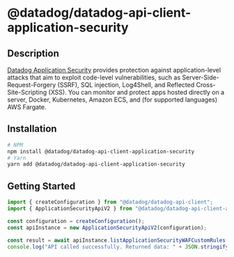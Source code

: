 # @datadog/datadog-api-client-application-security

## Description

[Datadog Application Security](https://docs.datadoghq.com/security/application_security/) provides protection against
application-level attacks that aim to exploit code-level vulnerabilities,
such as Server-Side-Request-Forgery (SSRF), SQL injection, Log4Shell, and
Reflected Cross-Site-Scripting (XSS). You can monitor and protect apps
hosted directly on a server, Docker, Kubernetes, Amazon ECS, and (for
supported languages) AWS Fargate.

## Installation

```sh
# NPM
npm install @datadog/datadog-api-client-application-security
# Yarn
yarn add @datadog/datadog-api-client-application-security
```

## Getting Started
```ts
import { createConfiguration } from "@datadog/datadog-api-client";
import { ApplicationSecurityApiV2 } from "@datadog/datadog-api-client-application-security";

const configuration = createConfiguration();
const apiInstance = new ApplicationSecurityApiV2(configuration);

const result = await apiInstance.listApplicationSecurityWAFCustomRules(params);
console.log("API called successfully. Returned data: " + JSON.stringify(result));
```